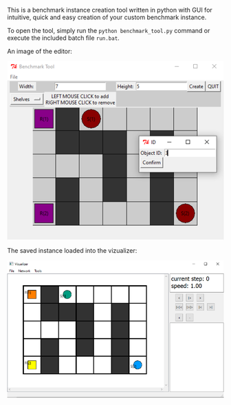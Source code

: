 This is a benchmark instance creation tool written in python with GUI for intuitive, quick and easy creation of your custom benchmark instance.

To open the tool, simply run the `python benchmark_tool.py` command or execute the included batch file `run.bat`.

An image of the editor:

![Editor](images/editor.PNG "Editor")

The saved instance loaded into the vizualizer:

![Vizualizer](images/vizualizer.PNG "Vizualizer")
